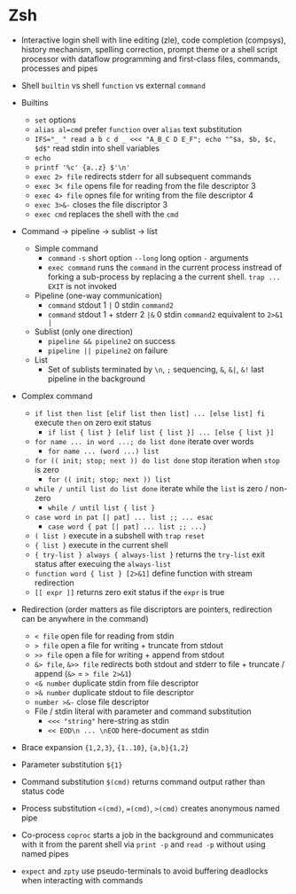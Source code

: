 # Zsh

- Interactive login shell with line editing (zle), code completion (compsys),
  history mechanism, spelling correction, prompt theme or a shell script processor with
  dataflow programming and first-class files, commands, processes and pipes
- Shell `builtin` vs shell `function` vs external `command`
- Builtins
  - `set` options
  - `alias al=cmd` prefer `function` over `alias` text substitution
  - `IFS="_ " read a b c d _ <<< "A_B_C D E_F"; echo "^$a, $b, $c, $d$"` read stdin into
    shell variables
  - `echo`
  - `printf '%c' {a..z} $'\n'`
  - `exec 2> file` redirects stderr for all subsequent commands
  - `exec 3< file` opens file for reading from the file descriptor 3
  - `exec 4> file` opnes file for writing from the file descriptor 4
  - `exec 3>&-` closes the file discriptor 3
  - `exec cmd` replaces the shell with the `cmd`
- Command -> pipeline -> sublist -> list
  - Simple command
    - `command` `-s` short option `--long` long option `-` arguments
    - `exec command` runs the `command` in the current process instread of forking a
      sub-process by replacing a the current shell. `trap ... EXIT` is not invoked
  - Pipeline (one-way communication)
    - `command` stdout 1 `|` 0 stdin `command2`
    - `command` stdout 1 + stderr 2 `|&` 0 stdin `command2` equivalent to `2>&1 |`
  - Sublist (only one direction)
    - `pipeline && pipeline2` on success
    - `pipeline || pipeline2` on failure
  - List
    - Set of sublists terminated by `\n`, `;` sequencing, `&`, `&|`, `&!` last pipeline
      in the background
- Complex command
  - `if list then list [elif list then list] ... [else list] fi` execute `then` on zero
    exit status
    - `if list { list } [elif list { list }] ... [else { list }]`
  - `for name ... in word ...; do list done` iterate over words
    - `for name ... (word ...) list`
  - `for (( init; stop; next )) do list done` stop iteration when `stop` is zero
    - `for (( init; stop; next )) list`
  - `while / until list do list done` iterate while the `list` is zero / non-zero
    - `while / until list { list }`
  - `case word in pat [| pat] ... list ;; ... esac`
    - `case word { pat [| pat] ... list ;; ...}`
  - `( list )` execute in a subshell with `trap reset`
  - `{ list }` execute in the current shell
  - `{ try-list } always { always-list }` returns the `try-list` exit status after
    execuing the `always-list`
  - `function word { list } [2>&1]` define function with stream redirection
  - `[[ expr ]]` returns zero exit status if the `expr` is true
- Redirection (order matters as file discriptors are pointers, redirection can be
  anywhere in the command)
  - `< file` open file for reading from stdin
  - `> file` open a file for writing + truncate from stdout
  - `>> file` open a file for writing + append from stdout
  - `&> file`, `&>> file` redirects both stdout and stderr to file + truncate / append
    (`&>` = `> file 2>&1`)
  - `<& number` duplicate stdin from file descriptor
  - `>& number` duplicate stdout to file descriptor
  - `number >&-` close file descriptor
  - File / stdin literal with parameter and command substitution
    - `<<< "string"` here-string as stdin
    - `<< EOD\n ... \nEOD` here-document as stdin

- Brace expansion `{1,2,3}`, `{1..10}`, `{a,b}{1,2}`
- Parameter substitution `${1}`
- Command substitution `$(cmd)` returns command output rather than status code
- Process substitution `<(cmd)`, `=(cmd)`, `>(cmd)` creates anonymous named pipe

- Co-process `coproc` starts a job in the background and communicates with it from the
  parent shell via `print -p` and `read -p` without using named pipes
- `expect` and `zpty` use pseudo-terminals to avoid buffering deadlocks when interacting
  with commands
